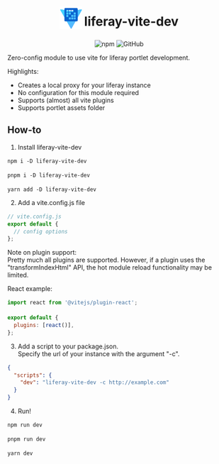 <h1 align='center'>
<sub>
  <img src="assets/logo.svg" height="50" width="50" />
</sub>
liferay-vite-dev
</h1>
<p align='center'>
  <img alt="npm" src="https://img.shields.io/npm/v/liferay-vite-dev?style=for-the-badge">
  <img alt="GitHub" src="https://img.shields.io/github/license/mauriceoegerli/liferay-vite-dev?style=for-the-badge">
</p>

Zero-config module to use vite for liferay portlet development.

Highlights:

- Creates a local proxy for your liferay instance
- No configuration for this module required
- Supports (almost) all vite plugins
- Supports portlet assets folder

## How-to

1. Install liferay-vite-dev

```shell
npm i -D liferay-vite-dev

pnpm i -D liferay-vite-dev

yarn add -D liferay-vite-dev
```

2. Add a vite.config.js file

```javascript
// vite.config.js
export default {
  // config options
};
```

Note on plugin support:  
Pretty much all plugins are supported. However, if a plugin uses the "transformIndexHtml" API, the hot module reload
functionality may be limited.

React example:

```javascript
import react from '@vitejs/plugin-react';

export default {
  plugins: [react()],
};
```

3. Add a script to your package.json.  
   Specify the url of your instance with the argument "-c".

```json
{
  "scripts": {
    "dev": "liferay-vite-dev -c http://example.com"
  }
}
```

4. Run!
```shell
npm run dev

pnpm run dev

yarn dev
```
